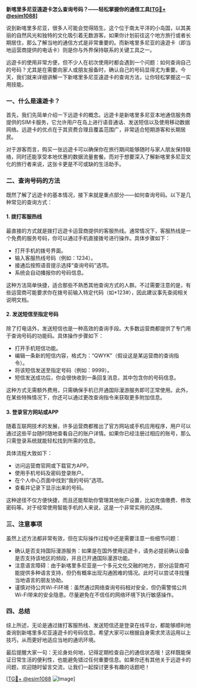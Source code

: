 **新喀里多尼亚遠遊卡怎么查询号码？——轻松掌握你的通信工具[[TG💪+ @esim1088](https://t.me/s/esim1088)]**

说到新喀里多尼亚，很多人可能会觉得陌生。这个位于南太平洋的小岛国，以其美丽的自然风光和独特的文化吸引着无数游客。如果你计划前往这个地方旅行或者长期居住，那么了解当地的通信方式是非常重要的。而新喀里多尼亚的遠遊卡（即当地运营商提供的电话卡）则是你与外界保持联系的关键工具之一。

远遊卡的使用非常方便，但不少人在初次使用时都会遇到一个问题：如何查询自己的号码？尤其是在需要向家人或朋友报备时，确认自己的号码显得尤为重要。今天，我们就来详细讲解一下新喀里多尼亚遠遊卡的查询方法，让你轻松掌握这一实用技能。

### 一、什么是遠遊卡？

首先，我们先简单介绍一下远遊卡的概念。远遊卡是新喀里多尼亚本地通信服务商提供的SIM卡服务，它允许用户在岛上进行语音通话、发送短信以及使用移动数据网络。远遊卡的优点在于其资费合理且覆盖范围广，非常适合短期游客和长期居民。

对于游客而言，购买一张远遊卡可以确保你在旅行期间能够随时与家人朋友保持联络，同时还能享受本地优惠的数据流量套餐。而对于想要深入了解新喀里多尼亚文化的旅行者来说，这张卡更是不可或缺的生活助手。

### 二、查询号码的方法

既然了解了远遊卡的基本情况，接下来就是重点部分——如何查询号码。以下是几种常见的查询方式：

#### 1. 拨打客服热线

最直接的方式就是拨打远遊卡运营商提供的客服热线。通常情况下，客服热线是一个免费的服务号码，你可以通过手机直接拨号进行操作。具体步骤如下：

- 打开手机的拨号界面。
- 输入客服热线号码（例如：1234）。
- 接通后按照语音提示选择“查询号码”选项。
- 系统会自动播报你的号码信息。

这种方法简单快捷，适合那些不熟悉其他查询方式的人群。不过需要注意的是，有些运营商可能要求你在拨号前输入特定代码（如*123#），因此建议事先查阅相关说明文档。

#### 2. 发送短信至指定号码

除了打电话外，发送短信也是一种高效的查询手段。大多数运营商都提供了专门用于查询号码的功能码。具体操作步骤如下：

- 打开手机短信功能。
- 编辑一条新的短信内容，格式为：“QWYK”（假设这是某运营商的查询指令）。
- 将该短信发送至指定号码（例如：9999）。
- 短信发送成功后，你会很快收到一条回复消息，其中包含你的号码信息。

这种方式无需额外费用，只需确保手机已开通国际漫游服务即可正常使用。此外，在某些特殊情况下，你还可以通过更改查询指令来获取更多附加信息。

#### 3. 登录官方网站或APP

随着互联网技术的发展，许多运营商都推出了官方网站或手机应用程序，用户可以通过这些平台随时随地查看自己的账户详情。如果你已经注册过相应的账号，那么只需登录系统就能轻松找到所需的信息。

具体流程大致如下：
- 访问运营商官网或下载官方APP。
- 使用手机号码及密码登录账户。
- 在个人中心页面中找到“我的号码”选项。
- 查看并记录下显示出来的号码。

这种途径不仅方便快捷，而且还能帮助你管理其他账户设置，比如充值缴费、修改密码等。对于经常使用智能手机的人来说，这是一个非常实用的选择。

### 三、注意事项

虽然上述方法都非常有效，但在实际操作过程中还是需要注意一些细节问题：

- 确认是否支持国际漫游服务：如果是在国外使用远遊卡，请务必提前确认设备是否支持该地区的频段，并且已开通国际漫游功能。
- 注意语言障碍：由于新喀里多尼亚是一个多元文化交融的地方，部分运营商可能提供多种语言支持，但仍有概率出现沟通困难的情况。此时可以尝试寻找懂当地语言的朋友协助。
- 谨慎对待公共Wi-Fi环境：虽然通过网络查询号码相对安全，但仍需警惕公共Wi-Fi带来的安全隐患。尽量避免在不信任的网络环境下执行敏感操作。

### 四、总结

综上所述，无论是通过拨打客服热线、发送短信还是登录在线平台，都能够顺利地查询到新喀里多尼亚遠遊卡的号码信息。希望大家可以根据自身需求灵活运用以上技巧，从而更好地适应当地的通讯环境。

最后提醒大家一句：无论身处何地，记得定期检查自己的通信状态哦！这样既能保证日常生活的便利性，也能避免错过任何重要信息。如果你还有其他关于远遊卡的问题，欢迎随时留言交流，让我们一起探讨更多有趣的话题吧！

[[TG💪+ @esim1088](https://t.me/s/esim1088) ![Image](https://i.postimg.cc/4NQfJmqS/Snipaste-2025-05-13-00-14-12.png)]